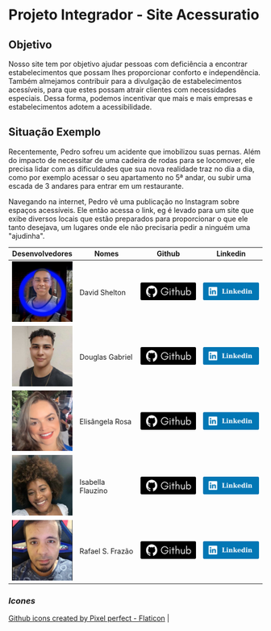 # Projeto Integrador - Site Acessuratio

## Objetivo

Nosso site tem por objetivo ajudar pessoas com deficiência a encontrar estabelecimentos que possam lhes proporcionar conforto e independência. Também almejamos contribuir para a divulgação de estabelecimentos acessíveis, para que estes possam atrair clientes com necessidades especiais. Dessa forma, podemos incentivar que mais e mais empresas e estabelecimentos adotem a acessibilidade.

## Situação Exemplo

Recentemente, Pedro sofreu um acidente que imobilizou suas pernas. Além do impacto de necessitar de uma cadeira de rodas para se locomover, ele precisa lidar com as dificuldades que sua nova realidade traz no dia a dia, como por exemplo acessar o seu apartamento no 5ª andar, ou subir uma escada de 3 andares para entrar em um restaurante.

Navegando na internet, Pedro vê uma publicação no Instagram sobre espaços acessíveis. Ele então acessa o link, eg é levado para um site que exibe diversos locais que estão preparados para proporcionar o que ele tanto desejava, um lugares onde ele não precisaria pedir a ninguém uma "ajudinha".

|                                   Desenvolvedores                                    | Nomes             |                                                      Github                                                      |                                                                     Linkedin                                                                      |
| :----------------------------------------------------------------------------------: | ----------------- | :--------------------------------------------------------------------------------------------------------------: | :-----------------------------------------------------------------------------------------------------------------------------------------------: |
|  <img class="foto" src="./assets/imgs/foto_David.png" width="120px" height="120px">  | David Shelton     | <a href="https://github.com/DavidSheltonSF"><img src="./assets/imgs/github.png" width="114px" height="35px"></a> |           <a href="https://www.linkedin.com/in/davidsheltonsf/"><img src="./assets/imgs/linkedin.png" width="114px" height="35px"></a>            |
| <img class="foto" src="./assets/imgs/foto_Douglas.jpg" width="120px" height="120px"> | Douglas Gabriel   |    <a href="https://github.com/dg2003gh"><img src="./assets/imgs/github.png" width="114px" height="35px"></a>    |   <a href="https://www.linkedin.com/in/douglas-guimar%C3%A3es-691241263"><img src="./assets/imgs/linkedin.png" width="114px" height="35px"></a>   |
|  <img class="foto" src="./assets/imgs/foto_Elis.png" width="120px" height="120px">   | Elisângela Rosa   | <a href="https://github.com/ElisangelaRosa"><img src="./assets/imgs/github.png" width="114px" height="35px"></a> | <a href="https://www.linkedin.com/in/elis%C3%A2ngela-maria-rosa-da-silva/"><img src="./assets/imgs/linkedin.png" width="114px" height="35px"></a> |
|   <img class="foto" src="./assets/imgs/foto_Isa.jpg" width="120px" height="120px">   | Isabella Flauzino |  <a href="https://github.com/IsaFlauzin0"><img src="./assets/imgs/github.png" width="114px" height="35px"></a>   |          <a href="https://www.linkedin.com/in/isabellaflauzino/"><img src="./assets/imgs/linkedin.png" width="114px" height="35px"></a>           |
| <img class="foto" src="./assets/imgs/foto_Rafael.png" width="120px" height="120px">  | Rafael S. Frazão  | <a href="https://github.com/rafaelsfrazao"><img src="./assets/imgs/github.png" width="114px" height="35px"></a>  |    <a href="https://www.linkedin.com/in/rafael-fraz%C3%A3o-b8aa38197/"><img src="./assets/imgs/linkedin.png" width="114px" height="35px"></a>     |

### _Icones_

<a href="https://www.flaticon.com/free-icons/github" title="github icons">Github icons created by Pixel perfect - Flaticon</a> |

